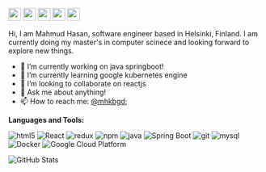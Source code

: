 <p><a href="https://www.twitter.com/mhkbgd"><img src="https://img.shields.io/badge/twitter-%231DA1F2.svg?&style=for-the-badge&logo=twitter&logoColor=white" height=25></a> <a href="https://www.linkedin.com/in/mhkbgd/"><img src="https://img.shields.io/badge/linkedin-%230077B5.svg?&style=for-the-badge&logo=linkedin&logoColor=white" height=25></a> <a href="https://www.instagram.com/mahmud.hsn/"><img src="https://img.shields.io/badge/instagram-%23E4405F.svg?&style=for-the-badge&logo=instagram&logoColor=white" height=25></a> <a href="https://www.facebook.com/mhkbgd/"><img src="https://img.shields.io/badge/facebook-%230077B5.svg?&style=for-the-badge&logo=facebook&logoColor=white" height=25></a> <a href="https://stackoverflow.com/users/4804745/mahmud-hasan-khan"><img src="https://img.shields.io/badge/stack overflow-%230077B5.svg?&style=for-the-badge&logo=stackoverflow&logoColor=white" height=25></a></p>

Hi, I am Mahmud Hasan, software engineer based in Helsinki, Finland. I am currently doing my master's in computer scinece and looking forward to explore new things.

- 🔭 I’m currently working on java springboot!
- 🌱 I’m currently learning google kubernetes engine
- 👯 I’m looking to collaborate on reactjs
- 💬 Ask me about anything! 
- 📫 How to reach me: [@mhkbgd](mailto:mhkbgd@gmail.com?Subject=Github%20Contact!);

**Languages and Tools:**  
<p>
  <img alt="html5" src="https://img.shields.io/badge/-HTML5-E34F26?style=flat-square&logo=html5&logoColor=white" />
  <img alt="React" src="https://img.shields.io/badge/-React-45b8d8?style=flat-square&logo=react&logoColor=white" />
  <img alt="redux" src="https://img.shields.io/badge/-Redux-764ABC?style=flat-square&logo=redux&logoColor=white" />
  <img alt="npm" src="https://img.shields.io/badge/-NPM-CB3837?style=flat-square&logo=npm&logoColor=white" />
  <img alt="java" src="https://img.shields.io/badge/-Java-46a2f1?style=flat-square&logo=java&logoColor=white" />
  <img alt="Spring Boot" src="https://img.shields.io/badge/-Spring boot-green?style=flat-square&logo=spring&logoColor=white" />
  <img alt="git" src="https://img.shields.io/badge/-Git-F05032?style=flat-square&logo=git&logoColor=white" />
  <img alt="mysql" src="https://img.shields.io/badge/-mysql-46a2f1?style=flat-square&logo=mysql&logoColor=white" />
  <img alt="Docker" src="https://img.shields.io/badge/-Docker-46a2f1?style=flat-square&logo=docker&logoColor=white" />
  <img alt="Google Cloud Platform" src="https://img.shields.io/badge/-Google_Cloud_Platform-46a2f1?style=flat-square&logo=google-cloud&logoColor=white" />
</p>

<p><img src="https://github-readme-stats.vercel.app/api?username=mhkbgd&amp;show_icons=true" alt="GitHub Stats"></p>
